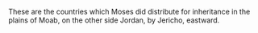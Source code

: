 These are the countries which Moses did distribute for inheritance in the plains of Moab, on the other side Jordan, by Jericho, eastward.
